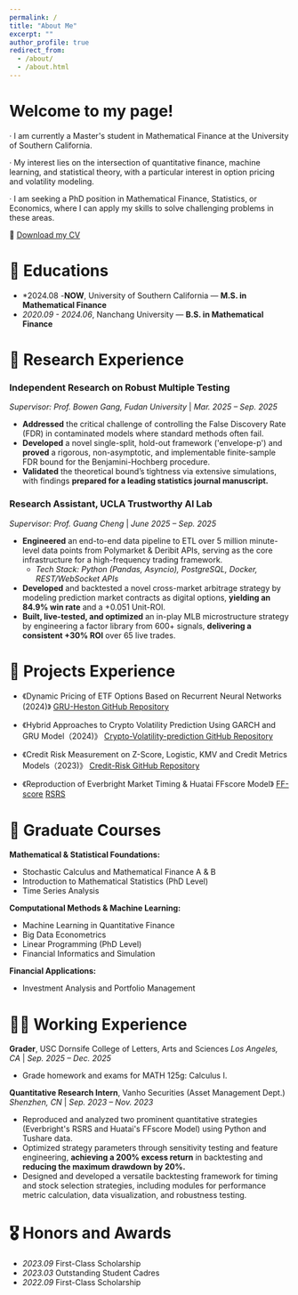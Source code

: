 ```yaml
---
permalink: /
title: "About Me"
excerpt: ""
author_profile: true
redirect_from: 
  - /about/
  - /about.html
---
```


# **Welcome to my page!**

· I am currently a Master's student in Mathematical Finance at the University of Southern California.<br>
 
· My interest lies on the intersection of quantitative finance, machine learning, and statistical theory, with a particular interest in option pricing and volatility modeling.<br>
 
· I am seeking a PhD position in Mathematical Finance, Statistics, or Economics, where I can apply my skills to solve challenging problems in these areas.<br>

📄 [Download my CV](Tenghan_cv_with_OngingCourses.pdf)

<span class='anchor' id='about-me'></span> 

# 📖 Educations
- *2024.08 -**NOW**, University of Southern California — **M.S. in Mathematical Finance**  
- *2020.09 - 2024.06*, Nanchang University — **B.S. in Mathematical Finance**

# 🔬 Research Experience
### Independent Research on Robust Multiple Testing
*Supervisor: Prof. Bowen Gang, Fudan University* | *Mar. 2025 – Sep. 2025*
- **Addressed** the critical challenge of controlling the False Discovery Rate (FDR) in contaminated models where standard methods often fail.
- **Developed** a novel single-split, hold-out framework ('envelope-p') and **proved** a rigorous, non-asymptotic, and implementable finite-sample FDR bound for the Benjamini-Hochberg procedure.
- **Validated** the theoretical bound’s tightness via extensive simulations, with findings **prepared for a leading statistics journal manuscript.**

### Research Assistant, UCLA Trustworthy AI Lab
*Supervisor: Prof. Guang Cheng* | *June 2025 – Sep. 2025*
- **Engineered** an end-to-end data pipeline to ETL over 5 million minute-level data points from Polymarket & Deribit APIs, serving as the core infrastructure for a high-frequency trading framework.
    - *Tech Stack: Python (Pandas, Asyncio), PostgreSQL, Docker, REST/WebSocket APIs*
- **Developed** and backtested a novel cross-market arbitrage strategy by modeling prediction market contracts as digital options, **yielding an 84.9% win rate** and a +0.051 Unit-ROI.
- **Built, live-tested, and optimized** an in-play MLB microstructure strategy by engineering a factor library from 600+ signals, **delivering a consistent +30% ROI** over 65 live trades.

# 📝 Projects Experience

- 《Dynamic Pricing of ETF Options Based on Recurrent Neural Networks (2024)》 <a href="https://github.com/TenghanZhong/GRU-Heston" target="_blank">GRU-Heston GitHub Repository</a>

- 《Hybrid Approaches to Crypto Volatility Prediction Using GARCH and GRU Model（2024)》 <a href="https://github.com/TenghanZhong/Crypto_Volatility_prediction" target="_blank">Crypto-Volatility-prediction GitHub Repository</a>

- 《Credit Risk Measurement on Z-Score, Logistic, KMV and Credit Metrics Models（2023)》 <a href="https://github.com/TenghanZhong/Credit-Risk-Measurement" target="_blank">Credit-Risk GitHub Repository</a>

- 《Reproduction of Everbright Market Timing & Huatai FFscore Model》 <a href="https://github.com/TenghanZhong/FFscore" target="_blank">FF-score</a> <a href="https://github.com/TenghanZhong/RSRS" target="_blank">RSRS</a>


# 📖 Graduate Courses
**Mathematical & Statistical Foundations:**
* Stochastic Calculus and Mathematical Finance A & B
* Introduction to Mathematical Statistics (PhD Level)
* Time Series Analysis

**Computational Methods & Machine Learning:**
* Machine Learning in Quantitative Finance
* Big Data Econometrics
* Linear Programming (PhD Level)
* Financial Informatics and Simulation

**Financial Applications:**
* Investment Analysis and Portfolio Management

# 🧑‍💼 Working Experience
**Grader**, USC Dornsife College of Letters, Arts and Sciences
*Los Angeles, CA* | *Sep. 2025 – Dec. 2025*
- Grade homework and exams for MATH 125g: Calculus I.

**Quantitative Research Intern**, Vanho Securities (Asset Management Dept.)
*Shenzhen, CN* | *Sep. 2023 – Nov. 2023*
- Reproduced and analyzed two prominent quantitative strategies (Everbright's RSRS and Huatai's FFscore Model) using Python and Tushare data.
- Optimized strategy parameters through sensitivity testing and feature engineering, **achieving a 200% excess return** in backtesting and **reducing the maximum drawdown by 20%.**
- Designed and developed a versatile backtesting framework for timing and stock selection strategies, including modules for performance metric calculation, data visualization, and robustness testing.


# 🎖 Honors and Awards
- *2023.09* First-Class Scholarship
- *2023.03* Outstanding Student Cadres
- *2022.09* First-Class Scholarship


  

